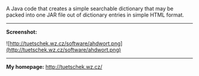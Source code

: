 A Java code that creates a simple searchable dictionary that may be packed into one JAR file out of dictionary entries in simple HTML format.


---

**Screenshot:**

![http://tuetschek.wz.cz/software/ahdwort.png](http://tuetschek.wz.cz/software/ahdwort.png)

---

**My homepage:** http://tuetschek.wz.cz/